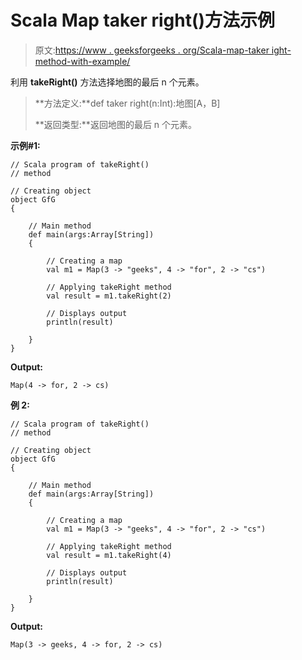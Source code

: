 # Scala Map taker right()方法示例

> 原文:[https://www . geeksforgeeks . org/Scala-map-taker ight-method-with-example/](https://www.geeksforgeeks.org/scala-map-takeright-method-with-example/)

利用 **takeRight()** 方法选择地图的最后 n 个元素。

> **方法定义:**def taker right(n:Int):地图[A，B]
> 
> **返回类型:**返回地图的最后 n 个元素。

**示例#1:**

```
// Scala program of takeRight()
// method

// Creating object
object GfG
{ 

    // Main method
    def main(args:Array[String])
    {

        // Creating a map
        val m1 = Map(3 -> "geeks", 4 -> "for", 2 -> "cs")

        // Applying takeRight method
        val result = m1.takeRight(2)

        // Displays output
        println(result)

    }
}
```

**Output:**

```
Map(4 -> for, 2 -> cs)

```

**例 2:**

```
// Scala program of takeRight()
// method

// Creating object
object GfG
{ 

    // Main method
    def main(args:Array[String])
    {

        // Creating a map
        val m1 = Map(3 -> "geeks", 4 -> "for", 2 -> "cs")

        // Applying takeRight method
        val result = m1.takeRight(4)

        // Displays output
        println(result)

    }
}
```

**Output:**

```
Map(3 -> geeks, 4 -> for, 2 -> cs)

```